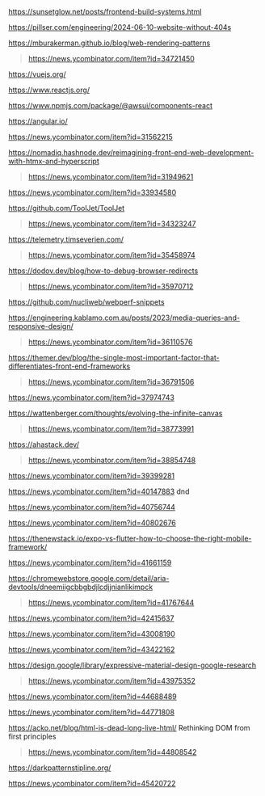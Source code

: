 https://sunsetglow.net/posts/frontend-build-systems.html

https://pillser.com/engineering/2024-06-10-website-without-404s

https://mburakerman.github.io/blog/web-rendering-patterns
> https://news.ycombinator.com/item?id=34721450

https://vuejs.org/

https://www.reactjs.org/

https://www.npmjs.com/package/@awsui/components-react

https://angular.io/

https://news.ycombinator.com/item?id=31562215

https://nomadiq.hashnode.dev/reimagining-front-end-web-development-with-htmx-and-hyperscript
> https://news.ycombinator.com/item?id=31949621

https://news.ycombinator.com/item?id=33934580

https://github.com/ToolJet/ToolJet
> https://news.ycombinator.com/item?id=34323247

https://telemetry.timseverien.com/
> https://news.ycombinator.com/item?id=35458974

https://dodov.dev/blog/how-to-debug-browser-redirects
> https://news.ycombinator.com/item?id=35970712

https://github.com/nucliweb/webperf-snippets

https://engineering.kablamo.com.au/posts/2023/media-queries-and-responsive-design/
> https://news.ycombinator.com/item?id=36110576

https://themer.dev/blog/the-single-most-important-factor-that-differentiates-front-end-frameworks
> https://news.ycombinator.com/item?id=36791506

https://news.ycombinator.com/item?id=37974743

https://wattenberger.com/thoughts/evolving-the-infinite-canvas
> https://news.ycombinator.com/item?id=38773991

https://ahastack.dev/
> https://news.ycombinator.com/item?id=38854748

https://news.ycombinator.com/item?id=39399281

https://news.ycombinator.com/item?id=40147883 dnd

https://news.ycombinator.com/item?id=40756744

https://news.ycombinator.com/item?id=40802676

https://thenewstack.io/expo-vs-flutter-how-to-choose-the-right-mobile-framework/

https://news.ycombinator.com/item?id=41661159

https://chromewebstore.google.com/detail/aria-devtools/dneemiigcbbgbdjlcdjjnianlikimpck
> https://news.ycombinator.com/item?id=41767644

https://news.ycombinator.com/item?id=42415637

https://news.ycombinator.com/item?id=43008190

https://news.ycombinator.com/item?id=43422162

https://design.google/library/expressive-material-design-google-research
> https://news.ycombinator.com/item?id=43975352

https://news.ycombinator.com/item?id=44688489

https://news.ycombinator.com/item?id=44771808

https://acko.net/blog/html-is-dead-long-live-html/ Rethinking DOM from first principles
> https://news.ycombinator.com/item?id=44808542

https://darkpatternstipline.org/

https://news.ycombinator.com/item?id=45420722
